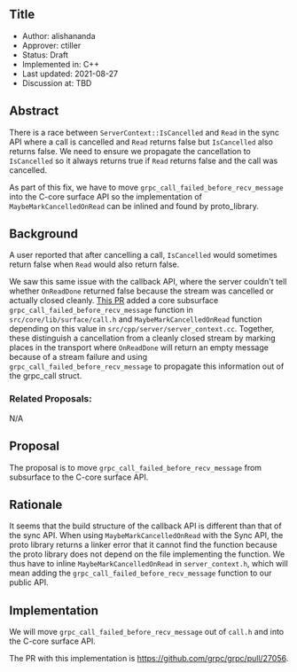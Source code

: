 Title
----
* Author: alishananda
* Approver: ctiller
* Status: Draft
* Implemented in: C++
* Last updated: 2021-08-27
* Discussion at: TBD

## Abstract

There is a race between `ServerContext::IsCancelled` and `Read` in the sync API where a call is cancelled and `Read` returns false but `IsCancelled` also returns false. We need to ensure we propagate the cancellation to `IsCancelled` so it always returns true if `Read` returns false and the call was cancelled.

As part of this fix, we have to move `grpc_call_failed_before_recv_message` into the C-core surface API so the implementation of `MaybeMarkCancelledOnRead` can be inlined and found by proto_library.

## Background

A user reported that after cancelling a call, `IsCancelled` would sometimes return false when `Read` would also return false. 

We saw this same issue with the callback API, where the server couldn't tell whether `OnReadDone` returned false because the stream was cancelled or actually closed cleanly. [This PR](https://github.com/grpc/grpc/pull/26245) added a core subsurface `grpc_call_failed_before_recv_message` function in `src/core/lib/surface/call.h` and `MaybeMarkCancelledOnRead` function depending on this value in `src/cpp/server/server_context.cc`. Together, these distinguish a cancellation from a cleanly closed stream by marking places in the transport where `OnReadDone` will return an empty message because of a stream failure and using `grpc_call_failed_before_recv_message` to propagate this information out of the grpc_call struct.

### Related Proposals: 
N/A

## Proposal

The proposal is to move `grpc_call_failed_before_recv_message` from subsurface to the C-core surface API.

## Rationale

It seems that the build structure of the callback API is different than that of the sync API. When using `MaybeMarkCancelledOnRead` with the Sync API, the proto library returns a linker error that it cannot find the function because the proto library does not depend on the file implementing the function. We thus have to inline `MaybeMarkCancelledOnRead` in `server_context.h`, which will mean adding the `grpc_call_failed_before_recv_message` function to our public API.


## Implementation

We will move `grpc_call_failed_before_recv_message` out of `call.h` and into the C-core surface API.

The PR with this implementation is https://github.com/grpc/grpc/pull/27056.
